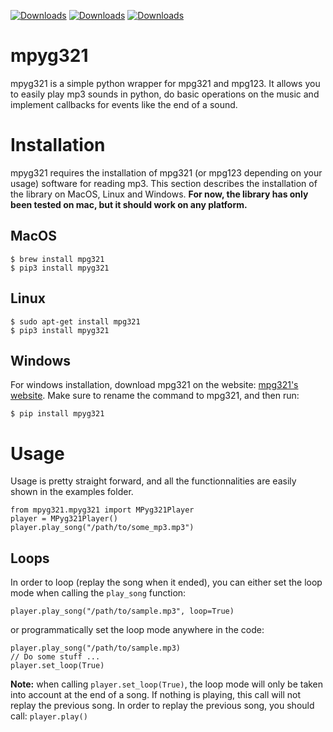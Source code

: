 [![Downloads](https://pepy.tech/badge/mpyg321)](https://pepy.tech/project/mpyg321)
[![Downloads](https://pepy.tech/badge/mpyg321/month)](https://pepy.tech/project/mpyg321)
[![Downloads](https://pepy.tech/badge/mpyg321/week)](https://pepy.tech/project/mpyg321)
# mpyg321

mpyg321 is a simple python wrapper for mpg321 and mpg123. It allows you to easily play mp3 sounds in python, do basic operations on the music and implement callbacks for events like the end of a sound.

# Installation

mpyg321 requires the installation of mpg321 (or mpg123 depending on your usage) software for reading mp3. This section describes the installation of the library on MacOS, Linux and Windows. **For now, the library has only been tested on mac, but it should work on any platform.**

## MacOS

```
$ brew install mpg321
$ pip3 install mpyg321
```

## Linux

```
$ sudo apt-get install mpg321
$ pip3 install mpyg321
```

## Windows

For windows installation, download mpg321 on the website: [mpg321's website](https://www.mpg123.de/download.shtml). Make sure to rename the command to mpg321, and then run:

```
$ pip install mpyg321
```

# Usage

Usage is pretty straight forward, and all the functionnalities are easily shown in the examples folder.
```
from mpyg321.mpyg321 import MPyg321Player
player = MPyg321Player()
player.play_song("/path/to/some_mp3.mp3")
```

## Loops
In order to loop (replay the song when it ended), you can either set the loop mode when calling the `play_song` function:
```
player.play_song("/path/to/sample.mp3", loop=True)
```
or programmatically set the loop mode anywhere in the code:
```
player.play_song("/path/to/sample.mp3)
// Do some stuff ...
player.set_loop(True)
``` 
**Note:** when calling `player.set_loop(True)`, the loop mode will only be taken into account at the end of a song. If nothing is playing, this call will not replay the previous song. In order to replay the previous song, you should call: `player.play()`
